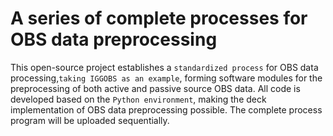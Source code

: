 A series of complete processes for OBS data preprocessing
=========================================================
This open-source project establishes a `standardized process` for OBS data processing,`taking IGGOBS as an example`, forming software modules for the preprocessing of both active and passive source OBS data.
All code is developed based on the `Python environment`, making the deck implementation of OBS data preprocessing possible.
The complete process program will be uploaded sequentially.
